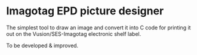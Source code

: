 # Imagotag EPD picture designer

The simplest tool to draw an image and convert it into C code for printing it out on the Vusion/SES-Imagotag electronic shelf label.

To be developed & improved.
